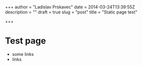 +++
author = "Ladislav Prskavec"
date = 2014-03-24T13:39:55Z
description = ""
draft = true
slug = "post"
title = "Static page test"

+++

# Test page
- some links
- links